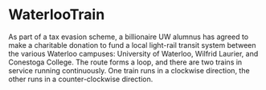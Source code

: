 # WaterlooTrain
As part of a tax evasion scheme, a billionaire UW alumnus has agreed to make a charitable donation to fund a
local light-rail transit system between the various Waterloo campuses: University of Waterloo, Wilfrid Laurier, and
Conestoga College. The route forms a loop, and there are two trains in service running continuously. One train runs
in a clockwise direction, the other runs in a counter-clockwise direction.
